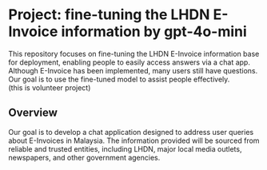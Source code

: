 # Project: fine-tuning the LHDN E-Invoice information by gpt-4o-mini

This repository focuses on fine-tuning the LHDN E-Invoice information base for deployment, enabling people to easily access answers via a chat app. Although E-Invoice has been implemented, many users still have questions. Our goal is to use the fine-tuned model to assist people effectively.  
(this is volunteer project)

## Overview

Our goal is to develop a chat application designed to address user queries about E-Invoices in Malaysia. The information provided will be sourced from reliable and trusted entities, including LHDN, major local media outlets, newspapers, and other government agencies.
